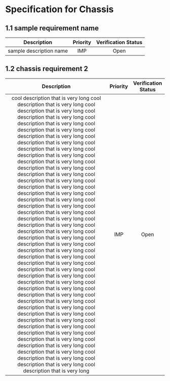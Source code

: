 # Specification for Chassis
## 1.1 sample requirement name
| Description | Priority | Verification Status |
|:---:|:---:|:---:|
| sample description name | IMP | Open |

## 1.2 chassis requirement 2
| Description | Priority | Verification Status |
|:---:|:---:|:---:|
| cool description that is very long cool description that is very long cool description that is very long cool description that is very long cool description that is very long cool description that is very long cool description that is very long cool description that is very long cool description that is very long cool description that is very long cool description that is very long cool description that is very long cool description that is very long cool description that is very long cool description that is very long cool description that is very long cool description that is very long cool description that is very long cool description that is very long cool description that is very long cool description that is very long cool description that is very long cool description that is very long cool description that is very long cool description that is very long cool description that is very long cool description that is very long cool description that is very long cool description that is very long cool description that is very long cool description that is very long cool description that is very long cool description that is very long cool description that is very long cool description that is very long cool description that is very long cool description that is very long cool description that is very long cool description that is very long cool description that is very long cool description that is very long cool description that is very long cool description that is very long cool description that is very long  | IMP | Open |
